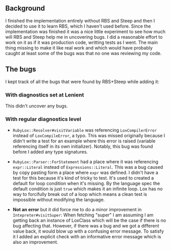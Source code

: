 ## Background

I finished the implementation entirely without RBS and Steep and then I decided to use it to learn RBS, which I haven't used before. Since the implementation was finished it was a nice little experiment to see how much will RBS and Steep help me in uncovering bugs. I did a reasonable effort to work on it as if it was production code, writting tests as I went. The main thing missing to make it like real work and which would have probably caught at least some of the bugs was that no one was reviewing my code.

## The bugs

I kept track of all the bugs that were found by RBS+Steep while adding it:

### With diagnostics set at Lenient

This didn't uncover any bugs.

### With regular diagnostics level

- `RubyLox::Resolver#visitVariable` was referencing `LoxCompilerError` instead of `LoxCompileError`, a typo. This was missed originally because I didn't write a test for an example where this error is raised (variable referencing itself in its own initializer). Notably, this bug was found before I added any type signatures.

- `RubyLox::Parser::ForStatement` had a place where it was referencing `expr::Literal` instead of `Expressions::Literal`. This was a bug caused by copy pasting form a place where `expr` was defined. I didn't have a test for this because it's kind of tricky to test. It's used to created a default for loop condition when it's missing. By the language spec the default condition is just `true` which makes it an infinite loop. Lox has no way to forcifully break out of a loop which means a clean test is impossible without modifying the language.

- **Not an error** but it did force me to do a minor improvement in `Intepreter#visitSuper`: When fetching "super" I am assuming I am getting back an instance of LoxClass which will be the case if there is no bug affecting that. However, if there was a bug and we got a different value back, it would blow up with a confusing error message. To satisfy it I added an explicit check with an informative error message which is also an improvement.
